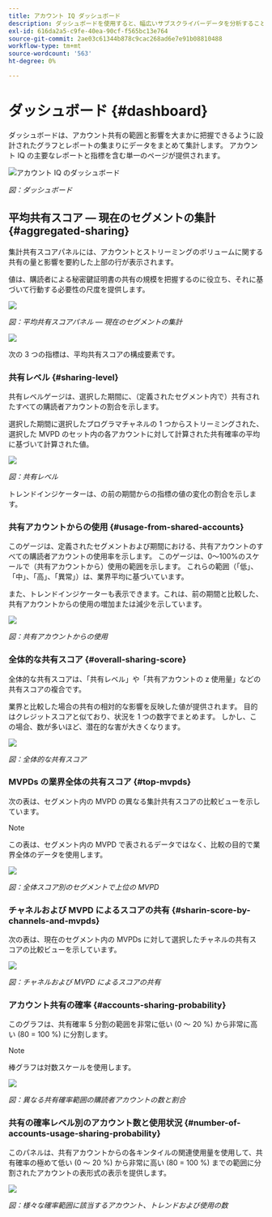 ```yaml
---
title: アカウント IQ ダッシュボード
description: ダッシュボードを使用すると、幅広いサブスクライバーデータを分析することで、パスワード共有のインスタンスを特定できます。
exl-id: 616da2a5-c9fe-40ea-90cf-f565bc13e764
source-git-commit: 2ae03c61344b878c9cac268ad6e7e91b08810488
workflow-type: tm+mt
source-wordcount: '563'
ht-degree: 0%

---
```


# ダッシュボード {#dashboard}

ダッシュボードは、アカウント共有の範囲と影響を大まかに把握できるように設計されたグラフとレポートの集まりにデータをまとめて集計します。 アカウント IQ の主要なレポートと指標を含む単一のページが提供されます。

![アカウント IQ のダッシュボード](assets/dashboard-capture.png)


*図：ダッシュボード*

## 平均共有スコア — 現在のセグメントの集計 {#aggregated-sharing}

集計共有スコアパネルには、アカウントとストリーミングのボリュームに関する共有の量と影響を要約した上部の行が表示されます。

値は、購読者による秘密鍵証明書の共有の規模を把握するのに役立ち、それに基づいて行動する必要性の尺度を提供します。

![](assets/aggregate-sharing-score.png)


*図：平均共有スコアパネル — 現在のセグメントの集計*

![](assets/aggregate-sharing-score.svg)

次の 3 つの指標は、平均共有スコアの構成要素です。

### 共有レベル {#sharing-level}

共有レベルゲージは、選択した期間に、（定義されたセグメント内で）共有されたすべての購読者アカウントの割合を示します。

選択した期間に選択したプログラマチャネルの 1 つからストリーミングされた、選択した MVPD のセット内の各アカウントに対して計算された共有確率の平均に基づいて計算された値。

![](assets/sharing-level.png)


*図：共有レベル*

トレンドインジケーターは、の前の期間からの指標の値の変化の割合を示します。

### 共有アカウントからの使用 {#usage-from-shared-accounts}

このゲージは、定義されたセグメントおよび期間における、共有アカウントのすべての購読者アカウントの使用率を示します。 このゲージは、0～100%のスケールで（共有アカウントから）使用の範囲を示します。 これらの範囲（「低」、「中」、「高」、「異常」）は、業界平均に基づいています。

また、トレンドインジケーターも表示できます。これは、前の期間と比較した、共有アカウントからの使用の増加または減少を示しています。

![](assets/usage-4mshared-accounts.png)


*図：共有アカウントからの使用*

### 全体的な共有スコア {#overall-sharing-score}

全体的な共有スコアは、「共有レベル」や「共有アカウントの z 使用量」などの共有スコアの複合です。

業界と比較した場合の共有の相対的な影響を反映した値が提供されます。 目的はクレジットスコアと似ており、状況を 1 つの数字でまとめます。 しかし、この場合、数が多いほど、潜在的な害が大きくなります。

![](assets/overall-sharing-score.png)


*図：全体的な共有スコア*

<!--### MVPDs in segment {#mvpd-in-segment}

It is a table of risk indices and accounts totals for the top MVPDs ranked by overall usage or account sharing.

![](assets/mvpds-in-segment.png)-->

### MVPDs の業界全体の共有スコア {#top-mvpds}

次の表は、セグメント内の MVPD の異なる集計共有スコアの比較ビューを示しています。

>[!NOTE]
>
>この表は、セグメント内の MVPD で表されるデータではなく、比較の目的で業界全体のデータを使用します。

![](assets/top-mvpds.png)


*図：全体スコア別のセグメントで上位の MVPD*

### チャネルおよび MVPD によるスコアの共有 {#sharin-score-by-channels-and-mvpds}

次の表は、現在のセグメント内の MVPDs に対して選択したチャネルの共有スコアの比較ビューを示しています。

![](assets/sharing-scores-by-channels-mvpds.png)


*図：チャネルおよび MVPD によるスコアの共有*

### アカウント共有の確率 {#accounts-sharing-probability}

このグラフは、共有確率 5 分割の範囲を非常に低い (0 ～ 20 %) から非常に高い (80 = 100 %) に分割します。

>[!NOTE]
>
>棒グラフは対数スケールを使用します。


![](assets/dashboard-ac-sharing-prob.png)


*図：異なる共有確率範囲の購読者アカウントの数と割合*

### 共有の確率レベル別のアカウント数と使用状況 {#number-of-accounts-usage-sharing-probability}

このパネルは、共有アカウントからの各キンタイルの関連使用量を使用して、共有確率の極めて低い (0 ～ 20 %) から非常に高い (80 = 100 %) までの範囲に分割されたアカウントの表形式の表示を提供します。

![](assets/no-acc-usage-prob-level.png)


*図：様々な確率範囲に該当するアカウント、トレンドおよび使用の数*

